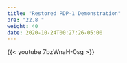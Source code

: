 ```yaml
---
title: "Restored PDP-1 Demonstration"
pre: "22.8 "
weight: 40
date: 2020-10-24T00:27:26-05:00
---
```


{{< youtube 7bzWnaH-0sg >}}

